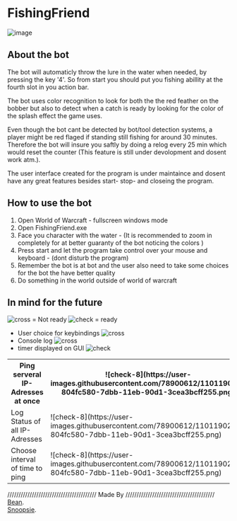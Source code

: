 # FishingFriend
![image](https://user-images.githubusercontent.com/78900612/150030165-08816228-09a1-4925-86de-bdfb9ac89b58.png)

## About the bot

The bot will automaticly throw the lure in the water when needed, by pressing the key '4'. So from start you should put you fishing abillity at the fourth slot in you action bar.


The bot uses color recognition to look for both the the red feather on the bobber but also to detect when a catch is ready by looking for the color of the splash effect the game uses.

Even though the bot cant be detected by bot/tool detection systems, a player might be red flaged if standing still fishing for around 30 minutes. Therefore the bot will insure you saftly by doing a relog every 25 min which would reset the counter (This feature is still under devolopment and dosent work atm.). 

The user interface created for the program is under maintaince and dosent have any great features besides start- stop- and closeing the program.

## How to use the bot

1. Open World of Warcraft - fullscreen windows mode
2. Open FishingFriend.exe
3. Face you character with the water - (It is recommended to zoom in completely for at better guaranty of the bot noticing the colors )
4. Press start and let the program take control over your mouse and keyboard - (dont disturb the program) 
5. Remember the bot is at bot and the user also need to take some choices for the bot the have better quality
6. Do something in the world outside of world of warcraft

## In mind for the future
![cross](https://user-images.githubusercontent.com/78900612/150360484-8cbbb0d2-8e22-4cc9-9427-0624837187e9.png) = Not ready
![check](https://user-images.githubusercontent.com/78900612/150360054-08263100-0718-42c8-b8d3-db5ca6f898b8.png) = ready
- User choice for keybindings ![cross](https://user-images.githubusercontent.com/78900612/150360484-8cbbb0d2-8e22-4cc9-9427-0624837187e9.png)
- Console log ![cross](https://user-images.githubusercontent.com/78900612/150360484-8cbbb0d2-8e22-4cc9-9427-0624837187e9.png)
- timer displayed on GUI ![check](https://user-images.githubusercontent.com/78900612/150360054-08263100-0718-42c8-b8d3-db5ca6f898b8.png)

<table> <tr><th>Ping serveral IP-Adresses at once</th><th>![check-8](https://user-images.githubusercontent.com/78900612/110119026-804fc580-7dbb-11eb-90d1-3cea3bcff255.png)</th></tr><tr><td>Log Status of all IP-Adresses</td><td>![check-8](https://user-images.githubusercontent.com/78900612/110119026-804fc580-7dbb-11eb-90d1-3cea3bcff255.png)</td></tr><tr><td>Choose interval of time to ping</td><td>![check-8](https://user-images.githubusercontent.com/78900612/110119026-804fc580-7dbb-11eb-90d1-3cea3bcff255.png) </td></tr> </table>

//////////////////////////////////////// Made By ////////////////////////////////////////
<br />
[Bean](https://github.com/bentsen).
<br />
[Snoopsie](https://github.com/Snoopsie1).
